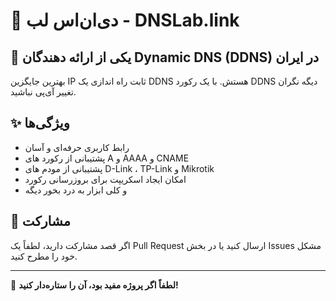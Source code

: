 # 🚀 دی‌ان‌اس لب - DNSLab.link

## 📌 یکی از ارائه دهندگان Dynamic DNS (DDNS) در ایران 
بهترین جایگزین IP ثابت راه اندازی یک DDNS هستش. با یک رکورد DDNS دیگه نگران تغییر آی‌پی نباشید.

## ✨ ویژگی‌ها
- رابط کاربری حرفه‌ای و آسان
- پشتیبانی از رکورد های A و AAAA و CNAME
- پشتیبانی از مودم های D-Link ، TP-Link و Mikrotik
- امکان ایجاد اسکریپت برای بروزرسانی رکورد
- و کلی ابزار به درد بخور دیگه

## 🤝 مشارکت
اگر قصد مشارکت دارید، لطفاً یک Pull Request ارسال کنید یا در بخش Issues مشکل خود را مطرح کنید.

---
🌟 **لطفاً اگر پروژه مفید بود، آن را ستاره‌دار کنید!**
